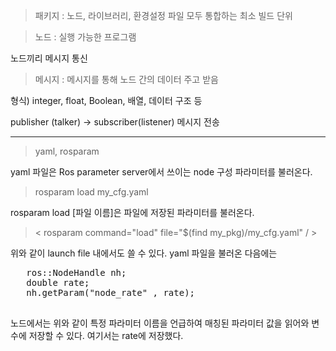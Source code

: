 > 패키지 : 노드, 라이브러리, 환경설정 파일 모두 통합하는 최소 빌드 단위

> 노드 : 실행 가능한 프로그램

   노드끼리 메시지 통신

> 메시지 : 메시지를 통해 노드 간의 데이터 주고 받음

   형식) integer, float, Boolean, 배열, 데이터 구조 등

   publisher (talker) -> subscriber(listener) 메시지 전송

---

> yaml, rosparam

   yaml 파일은 Ros parameter server에서 쓰이는 node 구성 파라미터를 불러온다.

   > rosparam load my_cfg.yaml

   rosparam load [파일 이름]은 파일에 저장된 파라미터를 불러온다.

   > < rosparam command="load" file="$(find my_pkg)/my_cfg.yaml" / >

   위와 같이 launch file 내에서도 쓸 수 있다. yaml 파일을 불러온 다음에는 
   
   <pre>
   ros::NodeHandle nh;
   double rate;
   nh.getParam("node_rate" , rate);
   </pre>
   
   노드에서는 위와 같이 특정 파라미터 이름을 언급하여 매칭된 파라미터 값을 읽어와 변수에 저장할 수 있다. 여기서는 rate에 저장했다.
   

